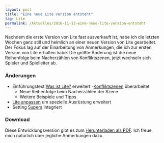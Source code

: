 ```yaml
---
layout: post
title: "Eine neue Lite Version entsteht"
tag: Lite
permalink: /Aktuelles/2016-11-13-eine-neue-lite-version-entsteht
---
```


Nachdem die erste Version von Lite fast ausverkauft ist, habe ich die letzten Wochen ganz still und heimlich an einer neuen Version von Lite gearbeitet. Der Fokus lag auf der Einarbeitung von Anmerkungen, die ich zur ersten Version von Lite erhalten habe. Die größte Änderung ist die neue Reihenfolge beim Nacherzählen von Konfliktszenen, jetzt wechseln sich Spieler und Spielleiter ab.

### Änderungen

- Einführungstext [Was ist Lite?](https://lite.jcgames.de/Spielregeln/Was_ist_Lite) erweitert
-[Konfliktszenen](https://lite.jcgames.de/Spielregeln/Konflikte/) überarbeitet
  - Neue Reihenfolge beim Nacherzählen der Szene
  - Weitere Beispiele und Tipps
- [Lite anpassen](https://lite.jcgames.de/Spielregeln/Lite_anpassen/) um spezielle Ausrüstung erweitert
- Setting [Supers](https://lite.jcgames.de/Settings/Supers/) integriert

### Download

Diese Entwicklungsversion gibt es zum [Herunterladen als PDF](https://lite.jcgames.de/Publikationen/). Ich freue mich natürlich über jegliche Anmerkungen dazu.

